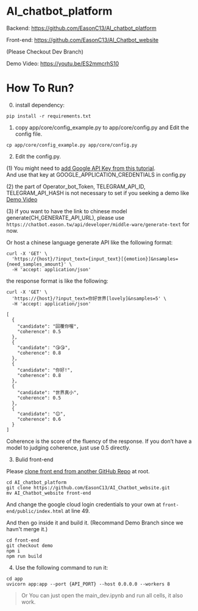 # AI_chatbot_platform

Backend: https://github.com/EasonC13/AI_chatbot_platform

Front-end: https://github.com/EasonC13/AI_Chatbot_website

(Please Checkout Dev Branch)

Demo Video: https://youtu.be/ES2mmcrhS10

# How To Run?

0. install dependency:

```
pip install -r requirements.txt
```

1. copy app/core/config_example.py to app/core/config.py and Edit the config file.

```
cp app/core/config_example.py app/core/config.py
```


2. Edit the config.py.

(1) You might need to [add Google API Key from this tutorial](https://cloud.google.com/docs/authentication/getting-started).<br>
And use that key at GOOGLE_APPLICATION_CREDENTIALS in config.py

(2) the part of Operator_bot_Token, TELEGRAM_API_ID, TELEGRAM_API_HASH is not necessary to set if you seeking a demo like [Demo Video](https://youtu.be/ES2mmcrhS10)

(3) if you want to have the link to chinese model generate(CH_GENERATE_API_URL), please use `https://chatbot.eason.tw/api/developer/middle-ware/generate-text` for now.

Or host a chinese language generate API like the following format:

```
curl -X 'GET' \
  'https://{host}/?input_text={input_text}[{emotion}]&nsamples={need_samples_amount}' \
  -H 'accept: application/json'
```

the response format is like the following:


```
curl -X 'GET' \
  'https://{host}/?input_text=你好世界[lovely]&nsamples=5' \
  -H 'accept: application/json'
```

```
[
  {
    "candidate": "回覆你喔",
    "coherence": 0.5
  },  
  {
    "candidate": "😘😘",
    "coherence": 0.8
  },
  {
    "candidate": "你好!",
    "coherence": 0.8
  },
  {
    "candidate": "世界真小",
    "coherence": 0.5
  },
  {
    "candidate": "😊",
    "coherence": 0.6
  }
]
```

Coherence is the score of the fluency of the response. If you don’t have a model to judging coherence, just use 0.5 directly.

3. Bulid front-end

Please [clone front end from another GitHub Repo](https://github.com/EasonC13/AI_Chatbot_website) at root.

```
cd AI_chatbot_platform
git clone https://github.com/EasonC13/AI_Chatbot_website.git
mv AI_Chatbot_website front-end
```

And change the google cloud login credentials to your own at `front-end/public/index.html` at line 49.

And then go inside it and build it. (Recommand Demo Branch since we havn't merge it.)

```
cd front-end
git checkout demo
npm i
npm run build
```


4. Use the following command to run it:

```
cd app
uvicorn app:app --port {API_PORT} --host 0.0.0.0 --workers 8
```

> Or You can just open the main_dev.ipynb and run all cells, it also work.
